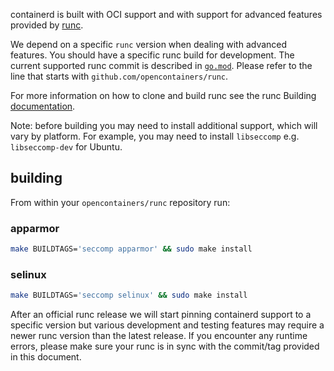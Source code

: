 containerd is built with OCI support and with support for advanced features provided by [runc](https://github.com/opencontainers/runc).

We depend on a specific `runc` version when dealing with advanced features.  You should have a specific runc build for development.  The current supported runc commit is described in [`go.mod`](../go.mod). Please refer to the line that starts with `github.com/opencontainers/runc`.

For more information on how to clone and build runc see the runc Building [documentation](https://github.com/opencontainers/runc#building).

Note: before building you may need to install additional support, which will vary by platform. For example, you may need to install `libseccomp` e.g. `libseccomp-dev` for Ubuntu.

## building

From within your `opencontainers/runc` repository run:

### apparmor

```bash
make BUILDTAGS='seccomp apparmor' && sudo make install
```

### selinux

```bash
make BUILDTAGS='seccomp selinux' && sudo make install
```

After an official runc release we will start pinning containerd support to a specific version but various development and testing features may require a newer runc version than the latest release.  If you encounter any runtime errors, please make sure your runc is in sync with the commit/tag provided in this document.
